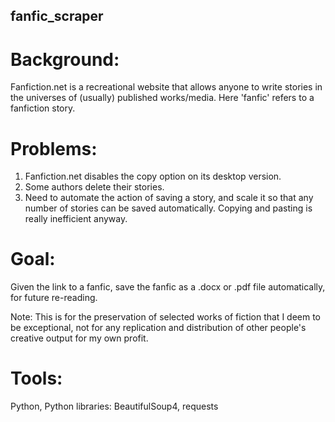 ## fanfic_scraper
# Background: 
Fanfiction.net is a recreational website that allows anyone to write stories in the universes of (usually) published works/media. Here 'fanfic' refers to a fanfiction story.  

# Problems: 
1) Fanfiction.net disables the copy option on its desktop version.
2) Some authors delete their stories. 
3) Need to automate the action of saving a story, and scale it so that any number of stories can be saved automatically. Copying and pasting is really inefficient anyway. 

# Goal: 
Given the link to a fanfic, save the fanfic as a .docx or .pdf file automatically, for future re-reading.   

Note: This is for the preservation of selected works of fiction that I deem to be exceptional, not for any replication and distribution of other people's creative output for my own profit. 

# Tools:
Python, Python libraries: BeautifulSoup4, requests

